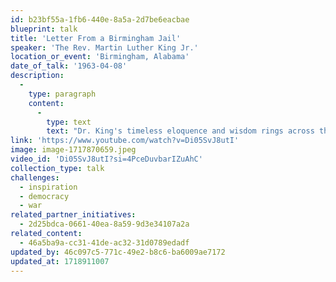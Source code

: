 ```yaml
---
id: b23bf55a-1fb6-440e-8a5a-2d7be6eacbae
blueprint: talk
title: 'Letter From a Birmingham Jail'
speaker: 'The Rev. Martin Luther King Jr.'
location_or_event: 'Birmingham, Alabama'
date_of_talk: '1963-04-08'
description:
  -
    type: paragraph
    content:
      -
        type: text
        text: "Dr. King's timeless eloquence and wisdom rings across the decades still. Any individual or group aiming to understand the positive tensions of nonviolent resistance  --  no matter the cause, no matter the place, no matter the time  --  will be deeply inspired and instructed by his words. "
link: 'https://www.youtube.com/watch?v=Di05SvJ8utI'
image: image-1717870659.jpeg
video_id: 'Di05SvJ8utI?si=4PceDuvbarIZuAhC'
collection_type: talk
challenges:
  - inspiration
  - democracy
  - war
related_partner_initiatives:
  - 2d25bdca-0661-40ea-8a59-9d3e34107a2a
related_content:
  - 46a5ba9a-cc31-41de-ac32-31d0789edadf
updated_by: 46c097c5-771c-49e2-b8c6-ba6009ae7172
updated_at: 1718911007
---
```

